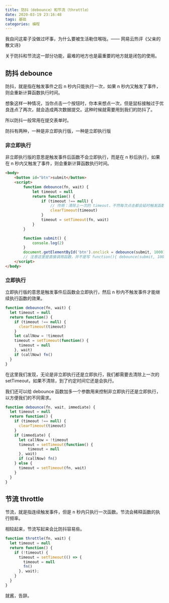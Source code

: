 ```yaml
---
title: 防抖（debounce）和节流（throttle）
date: 2020-03-19 23:16:48
tags: 基础
categories: 编程
---
```


我自问这辈子没做过坏事，为什么要被生活勒住喉咙。—— 网易云热评《父亲的散文诗》

关于防抖和节流这一部分功能，最难的地方也是最重要的地方就是闭包的使用。

<!-- more -->

## 防抖 debounce

防抖，就是指在触发事件之后 n 秒内只能执行一次，如果 n 秒内又触发了事件，则会重新计算函数执行时间。

想象这样一种情况，当你点击一个按钮时，你本来想点一次，但是鼠标接触过于优良连点了两次，就会造成两次数据提交。这种时候就需要用到我们的防抖了。

所以防抖一般常用在提交表单时。

防抖有两种，一种是非立即执行版，一种是立即执行版

### 非立即执行

非立即执行版的意思是触发事件后函数不会立即执行，而是在 n 秒后执行，如果在 n 秒内又触发了事件，则会重新计算函数执行时间。

```html
<body>
    <button id="btn">submit</button>
    <script>
        function debounce(fn, wait) {
            let timeout = null
            return function() {
                if (timeout !== null) {
                    // 作用：清除上一次的 timeout，不然每次点击都会延时触发函数
                    clearTimeout(timeout)
                }
                timeout = setTimeout(fn, wait)
            }
        }

        function submit() {
            console.log(2)
        }
        document.getElementById('btn').onclick = debounce(submit, 1000)
        // 注意这里是直接调用函数，并不是写 function(){ debounce(submit, 1000) }
    </script>
</body>
```

### 立即执行

立即执行版的意思是触发事件后函数会立即执行，然后 n 秒内不触发事件才能继续执行函数的效果。

```js
function debounce(fn, wait) {
  let timeout = null
  return function() {
    if (timeout !== null) {
      clearTimeout(timeout)
    }
    let callNow = !timeout
    timeout = setTimeout(function() {
      timeout = null
    }, wait)
    if (callNow) fn()
  }
}
```

在这里我们发现，无论是非立即执行还是立即执行，我们都需要去清除上一次的 setTimeout，如果不清除，到了约定时间它还是会执行。

我们还可以给 debounce 函数加多一个参数用来控制非立即执行还是立即执行，以方便我们的不同需求。

```js
function debounce(fn, wait, immediate) {
  let timeout = null
  return function() {
    if (timeout !== null) {
      clearTimeout(timeout)
    }
    if (immediate) {
      let callNow = !timeout
      timeout = setTimeout(function() {
          timeout = null
      }, wait)
      if (callNow) fn()
    } else {
      timeout = setTimeout(fn, wait)
    }
  }
}
```

## 节流 throttle

节流，就是指连续触发事件，但是 n 秒内只执行一次函数。节流会稀释函数的执行频率。

相较起来，节流写起来会比防抖容易些。

```js
function throttle(fn, wait) {
  let timeout = null
  return function() {
    if (!timeout) {
      timeout = setTimeout(() => {
        timeout = null
        fn()
      }, wait);
    }
  }
}
```

就酱，告辞。
